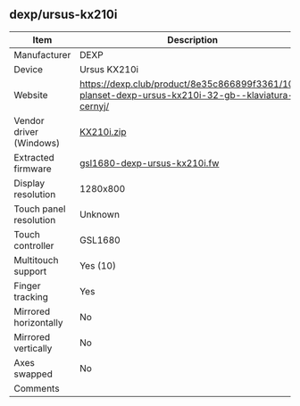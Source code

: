 dexp/ursus-kx210i
-----------------

| Item                      | Description |
|---------------------------|-------------|
| Manufacturer              | DEXP |
| Device                    | Ursus KX210i |
| Website                   | https://dexp.club/product/8e35c866899f3361/101-planset-dexp-ursus-kx210i-32-gb--klaviatura-cernyj/ |
| Vendor driver (Windows)   | [KX210i.zip](KX210i.zip) |
| Extracted firmware        | [gsl1680-dexp-ursus-kx210i.fw](../../linux/silead/gsl1680-dexp-ursus-kx210i.fw) |
| Display resolution        | 1280x800 |
| Touch panel resolution    | Unknown |
| Touch controller          | GSL1680 |
| Multitouch support        | Yes (10) |
| Finger tracking           | Yes |
| Mirrored horizontally     | No |
| Mirrored vertically       | No |
| Axes swapped              | No |
| Comments                  |  |

